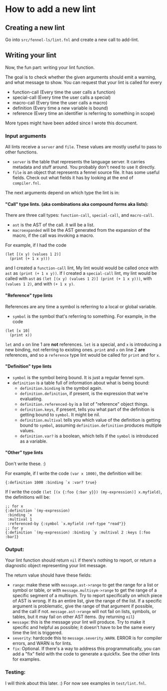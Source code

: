 # How to add a new lint

## Creating a new lint
Go into `src/fennel-ls/lint.fnl` and create a new call to add-lint.

## Writing your lint
Now, the fun part: writing your lint function.

The goal is to check whether the given arguments should emit a warning, and
what message to show. You can request that your lint is called for every
* function-call (Every time the user calls a function)
* special-call (Every time the user calls a special)
* macro-call (Every time the user calls a macro)
* definition (Every time a new variable is bound)
* reference (Every time an identifier is referring to something in scope)

More types might have been added since I wrote this document.

### Input arguments
All lints receive a `server` and `file`. These values are mostly useful to
pass to other functions.
* `server` is the table that represents the language server. It carries
  metadata and stuff around. You probably don't need to use it directly.
* `file` is an object that represents a fennel source file. It has some
   useful fields. Check out what fields it has by looking at the end of
   `compiler.fnl`.

The next arguments depend on which type the lint is in:

#### "Call" type lints. (aka combinations aka compound forms aka lists):
There are three call types: `function-call`, `special-call`, and `macro-call`.
* `ast` is the AST of the call. it will be a list.
* `macroexpanded` will be the AST generated from the expansion of the macro,
  if the call was invoking a macro.

For example, if I had the code
```fnl
(let [(x y) (values 1 2)]
  (print (+ 1 x y)))
```
and I created a `function-call` lint, My lint would would be called once
with `ast` as `(print (+ 1 x y))`. If I created a `special-call` lint,
my lint would be called with `ast` as `(let [(x y) (values 1 2)] (print (+ 1 x y)))`,
with `(values 1 2)`, and with `(+ 1 x y)`.

#### "Reference" type lints
References are any time a symbol is referring to a local or global variable.
* `symbol` is the symbol that's referring to something.
For example, in the code
```fnl
(let [x 10]
  (print x))
```
`let` and `x` on line 1 are **not** references. `let` is a special, and `x` is
introducing a new binding, not referring to existing ones.
`print` and `x` on line 2 **are** references, and so a `reference` type
lint would be called for `print` and for `x`.

#### "Definition" type lints
* `symbol` is the symbol being bound. It is just a regular fennel sym.
* `definition` is a table full of information about what is being bound:
  * `definition.binding` is the symbol again.
  * `definition.definition`, if present, is the expression that we're
    evaluating.
  * `definition.referenced-by` is a list of "reference" object things.
  * `definition.keys`, if present, tells you what part of the definition is
    getting bound to `symbol`. It might be nil.
  * `definition.multival` tells you which value of the definition is getting
    bound to `symbol`, assuming `definition.definition` produces multiple
    values.
  * `definition.var?` is a boolean, which tells if the `symbol` is introduced
    as a variable.

#### "Other" type lints
Don't write these. :)

For example, if I write the code `(var x 1000)`, the definition will be:
```fnl
{:definition 1000 :binding `x :var? true}
```
If I write the code `(let [(x {:foo {:bar y}}) (my-expression)] x.myfield)`,
the definitions will be:
```fnl
;; for x
{:definition `(my-expression)
 :binding `x
 :multival 1
 :referenced-by {:symbol `x.myfield :ref-type "read"}}
;; for y
{:definition `(my-expression) :binding `y :multival 2 :keys [:foo :bar]}
```

### Output:
Your lint function should return `nil` if there's nothing to report, or
return a diagnostic object representing your lint message.

The return value should have these fields:

* `range`: make these with `message.ast->range` to get the range for a list or
  symbol or table, or with `message.multisym->range` to get the range of a
  specific segment of a multisym. Try to report specifically on which piece of
  AST is wrong. If its an entire list, give the range of the list. If a
  specific argument is problematic, give the range of that argument if possible,
  and the call if not. `message.ast->range` will not fail on lists, symbols, or
  tables, but it may fail on other AST items. (by returning `nil`)
* `message`: this is the message your lint will produce. Try to make it
  specific and helpful as possible; it doesn't have to be the same every time
  the lint is triggered.
* `severity`: hardcode this to `message.severity.WARN`. ERROR is for compiler
  errors, and WARN is for lints.
* `fix`: Optional. If there's a way to address this programmatically, you can
  add a "fix" field with the code to generate a quickfix. See the other lints
  for examples.

### Testing:
I will think about this later. :) For now see examples in `test/lint.fnl`.
